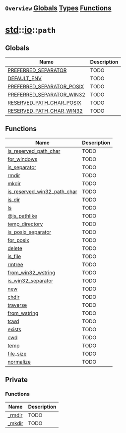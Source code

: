 ## `Overview` [Globals](./globals.md) [Types](./types.md) [Functions](./functions.md)
# [std](./../../std.md)::[io](./../io.md)::`path`
## Globals
|Name|Description|
|----|-----------|
|[PREFERRED_SEPARATOR](#todo)|TODO|
|[DEFAULT_ENV](#todo)|TODO|
|[PREFERRED_SEPARATOR_POSIX](#todo)|TODO|
|[PREFERRED_SEPARATOR_WIN32](#todo)|TODO|
|[RESERVED_PATH_CHAR_POSIX](#todo)|TODO|
|[RESERVED_PATH_CHAR_WIN32](#todo)|TODO|
## Functions
|Name|Description|
|----|-----------|
|[is_reserved_path_char](#todo)|TODO|
|[for_windows](#todo)|TODO|
|[is_separator](#todo)|TODO|
|[rmdir](#todo)|TODO|
|[mkdir](#todo)|TODO|
|[is_reserved_win32_path_char](#todo)|TODO|
|[is_dir](#todo)|TODO|
|[ls](#todo)|TODO|
|[@is_pathlike](#todo)|TODO|
|[temp_directory](#todo)|TODO|
|[is_posix_separator](#todo)|TODO|
|[for_posix](#todo)|TODO|
|[delete](#todo)|TODO|
|[is_file](#todo)|TODO|
|[rmtree](#todo)|TODO|
|[from_win32_wstring](#todo)|TODO|
|[is_win32_separator](#todo)|TODO|
|[new](#todo)|TODO|
|[chdir](#todo)|TODO|
|[traverse](#todo)|TODO|
|[from_wstring](#todo)|TODO|
|[tcwd](#todo)|TODO|
|[exists](#todo)|TODO|
|[cwd](#todo)|TODO|
|[temp](#todo)|TODO|
|[file_size](#todo)|TODO|
|[normalize](#todo)|TODO|
## Private
### Functions
|Name|Description|
|----|-----------|
|[_rmdir](#todo)|TODO|
|[_mkdir](#todo)|TODO|
